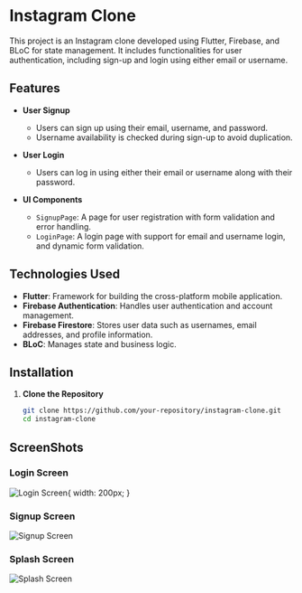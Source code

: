 # Instagram Clone

This project is an Instagram clone developed using Flutter, Firebase, and BLoC for state management. It includes functionalities for user authentication, including sign-up and login using either email or username.

## Features

- **User Signup**
  - Users can sign up using their email, username, and password.
  - Username availability is checked during sign-up to avoid duplication.
  
- **User Login**
  - Users can log in using either their email or username along with their password.
  
- **UI Components**
  - `SignupPage`: A page for user registration with form validation and error handling.
  - `LoginPage`: A login page with support for email and username login, and dynamic form validation.

## Technologies Used

- **Flutter**: Framework for building the cross-platform mobile application.
- **Firebase Authentication**: Handles user authentication and account management.
- **Firebase Firestore**: Stores user data such as usernames, email addresses, and profile information.
- **BLoC**: Manages state and business logic.

## Installation

1. **Clone the Repository**

   ```sh
   git clone https://github.com/your-repository/instagram-clone.git
   cd instagram-clone

## ScreenShots

### Login Screen
![Login Screen](assets/screenshots/login_page.jpg){ width: 200px; }

### Signup Screen
![Signup Screen](assets/screenshots/signup_page.jpg)

### Splash Screen
![Splash Screen](assets/screenshots/splash_screen.jpg)
